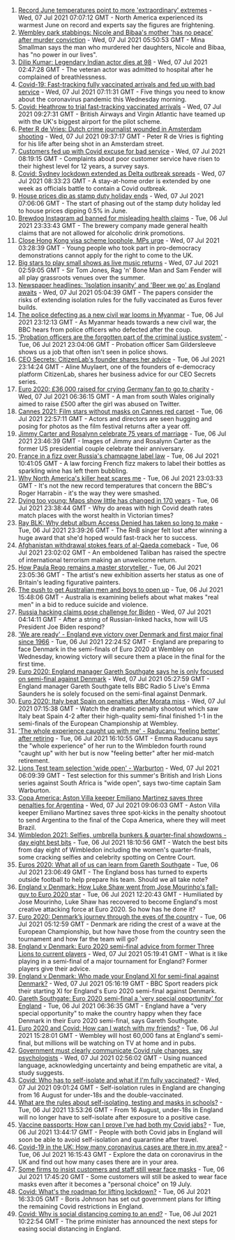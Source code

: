 1. [Record June temperatures point to more 'extraordinary' extremes](https://www.bbc.co.uk/news/science-environment-57742482) - Wed, 07 Jul 2021 07:07:12 GMT - North America experienced its warmest June on record and experts say the figures are frightening.
2. [Wembley park stabbings: Nicole and Bibaa's mother 'has no peace' after murder conviction](https://www.bbc.co.uk/news/uk-57688736) - Wed, 07 Jul 2021 05:50:53 GMT - Mina Smallman says the man who murdered her daughters, Nicole and Bibaa, has "no power in our lives".
3. [Dilip Kumar: Legendary Indian actor dies at 98](https://www.bbc.co.uk/news/world-asia-india-57383702) - Wed, 07 Jul 2021 02:47:28 GMT - The veteran actor was admitted to hospital after he complained of breathlessness.
4. [Covid-19: Fast-tracking fully vaccinated arrivals and fed up with bad service](https://www.bbc.co.uk/news/uk-57741533) - Wed, 07 Jul 2021 07:11:31 GMT - Five things you need to know about the coronavirus pandemic this Wednesday morning.
5. [Covid: Heathrow to trial fast-tracking vaccinated arrivals](https://www.bbc.co.uk/news/business-57743038) - Wed, 07 Jul 2021 09:27:31 GMT - British Airways and Virgin Atlantic have teamed up with the UK's biggest airport for the pilot scheme.
6. [Peter R de Vries: Dutch crime journalist wounded in Amsterdam shooting](https://www.bbc.co.uk/news/world-europe-57743233) - Wed, 07 Jul 2021 09:37:17 GMT - Peter R de Vries is fighting for his life after being shot in an Amsterdam street.
7. [Customers fed up with Covid excuse for bad service](https://www.bbc.co.uk/news/business-57734808) - Wed, 07 Jul 2021 08:19:15 GMT - Complaints about poor customer service have risen to their highest level for 12 years, a survey says.
8. [Covid: Sydney lockdown extended as Delta outbreak spreads](https://www.bbc.co.uk/news/world-australia-57744902) - Wed, 07 Jul 2021 08:33:23 GMT - A stay-at-home order is extended by one week as officials battle to contain a Covid outbreak.
9. [House prices dip as stamp duty holiday ends](https://www.bbc.co.uk/news/business-57746662) - Wed, 07 Jul 2021 07:06:06 GMT - The start of phasing out of the stamp duty holiday led to house prices dipping 0.5% in June.
10. [Brewdog Instagram ad banned for misleading health claims](https://www.bbc.co.uk/news/business-57732529) - Tue, 06 Jul 2021 23:33:43 GMT - The brewery company made general health claims that are not allowed for alcoholic drink promotions.
11. [Close Hong Kong visa scheme loophole, MPs urge](https://www.bbc.co.uk/news/uk-57744847) - Wed, 07 Jul 2021 03:28:39 GMT - Young people who took part in pro-democracy demonstrations cannot apply for the right to come to the UK.
12. [Big stars to play small shows as live music returns](https://www.bbc.co.uk/news/entertainment-arts-57734078) - Wed, 07 Jul 2021 02:59:05 GMT - Sir Tom Jones, Rag 'n' Bone Man and Sam Fender will all play grassroots venues over the summer.
13. [Newspaper headlines: 'Isolation insanity' and 'Beer we go' as England awaits](https://www.bbc.co.uk/news/blogs-the-papers-57744001) - Wed, 07 Jul 2021 05:04:39 GMT - The papers consider the risks of extending isolation rules for the fully vaccinated as Euros fever builds.
14. [The police defecting as a new civil war looms in Myanmar](https://www.bbc.co.uk/news/world-asia-57739572) - Tue, 06 Jul 2021 23:12:13 GMT - As Myanmar heads towards a new civil war, the BBC hears from police officers who defected after the coup.
15. ['Probation officers are the forgotten part of the criminal justice system'](https://www.bbc.co.uk/news/uk-57688735) - Tue, 06 Jul 2021 23:04:06 GMT - Probation officer Sam Gildersleeve shows us a job that often isn't seen in police shows.
16. [CEO Secrets: CitizenLab's founder shares her advice](https://www.bbc.co.uk/news/business-57735056) - Tue, 06 Jul 2021 23:14:24 GMT - Aline Muylaert, one of the founders of e-democracy platform CitizenLab, shares her business advice for our CEO Secrets series.
17. [Euro 2020: £36,000 raised for crying Germany fan to go to charity](https://www.bbc.co.uk/news/uk-wales-57743923) - Wed, 07 Jul 2021 06:36:15 GMT - A man from south Wales originally aimed to raise £500 after the girl was abused on Twitter.
18. [Cannes 2021: Film stars without masks on Cannes red carpet](https://www.bbc.co.uk/news/entertainment-arts-57744491) - Tue, 06 Jul 2021 22:57:11 GMT - Actors and directors are seen hugging and posing for photos as the film festival returns after a year off.
19. [Jimmy Carter and Rosalynn celebrate 75 years of marriage](https://www.bbc.co.uk/news/world-us-canada-57734516) - Tue, 06 Jul 2021 23:46:39 GMT - Images of Jimmy and Rosalynn Carter as the former US presidential couple celebrate their anniversary.
20. [France in a fizz over Russia's champagne label law](https://www.bbc.co.uk/news/world-europe-57733684) - Tue, 06 Jul 2021 10:41:05 GMT - A law forcing French fizz makers to label their bottles as sparkling wine has left them bubbling.
21. [Why North America's killer heat scares me](https://www.bbc.co.uk/news/world-us-canada-57729502) - Tue, 06 Jul 2021 23:03:33 GMT - It's not the new record temperatures that concern the BBC's Roger Harrabin - it's the way they were smashed.
22. [Dying too young: Maps show little has changed in 170 years](https://www.bbc.co.uk/news/health-57730353) - Tue, 06 Jul 2021 23:38:44 GMT - Why do areas with high Covid death rates match places with the worst health in Victorian times?
23. [Ray BLK: Why debut album Access Denied has taken so long to make](https://www.bbc.co.uk/news/newsbeat-57722799) - Tue, 06 Jul 2021 23:39:26 GMT - The RnB singer felt lost after winning a huge award that she'd hoped would fast-track her to success.
24. [Afghanistan withdrawal stokes fears of al-Qaeda comeback](https://www.bbc.co.uk/news/world-asia-57738731) - Tue, 06 Jul 2021 23:02:02 GMT - An emboldened Taliban has raised the spectre of international terrorism making an unwelcome return.
25. [How Paula Rego remains a master storyteller ](https://www.bbc.co.uk/news/entertainment-arts-57727021) - Tue, 06 Jul 2021 23:05:36 GMT - The artist's new exhibition asserts her status as one of Britain's leading figurative painters.
26. [The push to get Australian men and boys to open up](https://www.bbc.co.uk/news/world-australia-57690857) - Tue, 06 Jul 2021 15:48:06 GMT - Australia is examining beliefs about what makes "real men" in a bid to reduce suicide and violence.
27. [Russia hacking claims pose challenge for Biden](https://www.bbc.co.uk/news/technology-57745324) - Wed, 07 Jul 2021 04:14:11 GMT - After a string of Russian-linked hacks, how will US President Joe Biden respond?
28. ['We are ready' - England eye victory over Denmark and first major final since 1966](https://www.bbc.co.uk/sport/football/57735477) - Tue, 06 Jul 2021 22:24:52 GMT - England are preparing to face Denmark in the semi-finals of Euro 2020 at Wembley on Wednesday, knowing victory will secure them a place in the final for the first time.
29. [Euro 2020: England manager Gareth Southgate says he is only focused on semi-final against Denmark](https://www.bbc.co.uk/sport/av/football/57742510) - Wed, 07 Jul 2021 05:27:59 GMT - England manager Gareth Southgate tells BBC Radio 5 Live's Emma Saunders he is solely focused on the semi-final against Denmark.
30. [Euro 2020: Italy beat Spain on penalties after Morata miss](https://www.bbc.co.uk/sport/av/football/57744892) - Wed, 07 Jul 2021 07:15:38 GMT - Watch the dramatic penalty shootout which saw Italy beat Spain 4-2 after their high-quality semi-final finished 1-1 in the semi-finals of the European Championship at Wembley.
31. ['The whole experience caught up with me' - Raducanu 'feeling better' after retiring](https://www.bbc.co.uk/sport/tennis/57737252) - Tue, 06 Jul 2021 16:10:55 GMT - Emma Raducanu says the "whole experience" of her run to the Wimbledon fourth round "caught up" with her but is now "feeling better" after her mid-match retirement.
32. [Lions Test team selection 'wide open' - Warburton](https://www.bbc.co.uk/sport/rugby-union/57725206) - Wed, 07 Jul 2021 06:09:39 GMT - Test selection for this summer's British and Irish Lions series against South Africa is "wide open", says two-time captain Sam Warburton.
33. [Copa America: Aston Villa keeper Emiliano Martinez saves three penalties for Argentina](https://www.bbc.co.uk/sport/av/football/57748675) - Wed, 07 Jul 2021 09:06:03 GMT - Aston Villa keeper Emiliano Martinez saves three spot-kicks in the penalty shootout to send Argentina to the final of the Copa America, where they will meet Brazil.
34. [Wimbledon 2021: Selfies, umbrella bunkers & quarter-final showdowns - day eight best bits](https://www.bbc.co.uk/sport/av/tennis/57742552) - Tue, 06 Jul 2021 18:10:56 GMT - Watch the best bits from day eight of Wimbledon including the women's quarter-finals, some cracking selfies and celebrity spotting on Centre Court.
35. [Euros 2020: What all of us can learn from Gareth Southgate](https://www.bbc.co.uk/news/world-57698821) - Tue, 06 Jul 2021 23:06:49 GMT - The England boss has turned to experts outside football to help prepare his team. Should we all take note?
36. [England v Denmark: How Luke Shaw went from Jose Mourinho's fall-guy to Euro 2020 star](https://www.bbc.co.uk/sport/football/57722529) - Tue, 06 Jul 2021 12:20:43 GMT - Humiliated by Jose Mourinho, Luke Shaw has recovered to become England's most creative attacking force at Euro 2020. So how has he done it?
37. [Euro 2020: Denmark’s journey through the eyes of the country](https://www.bbc.co.uk/sport/football/57713112) - Tue, 06 Jul 2021 05:12:59 GMT - Denmark are riding the crest of a wave at the European Championship, but how have those from the country seen the tournament and how far the team will go?
38. [England v Denmark: Euro 2020 semi-final advice from former Three Lions to current players](https://www.bbc.co.uk/sport/football/57732771) - Wed, 07 Jul 2021 05:19:41 GMT - What is it like playing in a semi-final of a major tournament for England? Former players give their advice.
39. [England v Denmark: Who made your England XI for semi-final against Denmark?](https://www.bbc.co.uk/sport/football/57713107) - Wed, 07 Jul 2021 05:16:19 GMT - BBC Sport readers pick their starting XI for England's Euro 2020 semi-final against Denmark.
40. [Gareth Southgate: Euro 2020 semi-final a 'very special opportunity' for England](https://www.bbc.co.uk/sport/football/57725655) - Tue, 06 Jul 2021 06:36:35 GMT - England have a "very special opportunity" to make the country happy when they face Denmark in their Euro 2020 semi-final, says Gareth Southgate.
41. [Euro 2020 and Covid: How can I watch with my friends?](https://www.bbc.co.uk/news/uk-57386719) - Tue, 06 Jul 2021 15:28:01 GMT - Wembley will host 60,000 fans at England's semi-final, but millions will be watching on TV at home and in pubs.
42. [Government must clearly communicate Covid rule changes, say psychologists](https://www.bbc.co.uk/news/health-57739832) - Wed, 07 Jul 2021 02:56:02 GMT - Using nuanced language, acknowledging uncertainty and being empathetic are vital, a study suggests.
43. [Covid: Who has to self-isolate and what if I'm fully vaccinated?](https://www.bbc.co.uk/news/explainers-54239922) - Wed, 07 Jul 2021 09:01:24 GMT - Self-isolation rules in England are changing from 16 August for under-18s and the double-vaccinated.
44. [What are the rules about self-isolating, testing and masks in schools?](https://www.bbc.co.uk/news/education-51643556) - Tue, 06 Jul 2021 13:53:26 GMT - From 16 August, under-18s in England will no longer have to self-isolate after exposure to a positive case.
45. [Vaccine passports: How can I prove I've had both my Covid jabs?](https://www.bbc.co.uk/news/explainers-55718553) - Tue, 06 Jul 2021 13:44:17 GMT - People with both Covid jabs in England will soon be able to avoid self-isolation and quarantine after travel.
46. [Covid-19 in the UK: How many coronavirus cases are there in my area?](https://www.bbc.co.uk/news/uk-51768274) - Tue, 06 Jul 2021 16:15:43 GMT - Explore the data on coronavirus in the UK and find out how many cases there are in your area.
47. [Some firms to insist customers and staff still wear face masks](https://www.bbc.co.uk/news/business-57677159) - Tue, 06 Jul 2021 17:45:20 GMT - Some customers will still be asked to wear face masks even after it becomes a "personal choice" on 19 July.
48. [Covid: What's the roadmap for lifting lockdown?](https://www.bbc.co.uk/news/explainers-52530518) - Tue, 06 Jul 2021 16:33:05 GMT - Boris Johnson has set out government plans for lifting the remaining Covid restrictions in England.
49. [Covid: Why is social distancing coming to an end?](https://www.bbc.co.uk/news/uk-51506729) - Tue, 06 Jul 2021 10:22:54 GMT - The prime minister has announced the next steps for easing social distancing in England.
